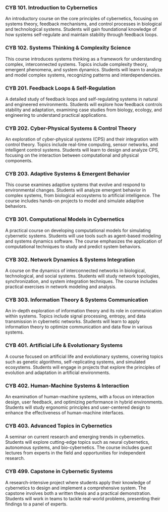 ### CYB 101. Introduction to Cybernetics

An introductory course on the core principles of cybernetics, focusing on systems theory, feedback mechanisms, and control processes in biological and technological systems. Students will gain foundational knowledge of how systems self-regulate and maintain stability through feedback loops.

### CYB 102. Systems Thinking & Complexity Science

This course introduces systems thinking as a framework for understanding complex, interconnected systems. Topics include complexity theory, emergent phenomena, and system dynamics. Students will learn to analyze and model complex systems, recognizing patterns and interdependencies.

### CYB 201. Feedback Loops & Self-Regulation

A detailed study of feedback loops and self-regulating systems in natural and engineered environments. Students will explore how feedback controls stability and adaptation, examining case studies from biology, ecology, and engineering to understand practical applications.

### CYB 202. Cyber-Physical Systems & Control Theory

An exploration of cyber-physical systems (CPS) and their integration with control theory. Topics include real-time computing, sensor networks, and intelligent control systems. Students will learn to design and analyze CPS, focusing on the interaction between computational and physical components.

### CYB 203. Adaptive Systems & Emergent Behavior

This course examines adaptive systems that evolve and respond to environmental changes. Students will analyze emergent behavior in complex systems, from biological ecosystems to artificial intelligence. The course includes hands-on projects to model and simulate adaptive behaviors.

### CYB 301. Computational Models in Cybernetics

A practical course on developing computational models for simulating cybernetic systems. Students will use tools such as agent-based modeling and systems dynamics software. The course emphasizes the application of computational techniques to study and predict system behaviors.

### CYB 302. Network Dynamics & Systems Integration

A course on the dynamics of interconnected networks in biological, technological, and social systems. Students will study network topologies, synchronization, and system integration techniques. The course includes practical exercises in network modeling and analysis.

### CYB 303. Information Theory & Systems Communication

An in-depth exploration of information theory and its role in communication within systems. Topics include signal processing, entropy, and data transmission in cybernetic networks. Students will learn to apply information theory to optimize communication and data flow in various systems.

### CYB 401. Artificial Life & Evolutionary Systems

A course focused on artificial life and evolutionary systems, covering topics such as genetic algorithms, self-replicating systems, and simulated ecosystems. Students will engage in projects that explore the principles of evolution and adaptation in artificial environments.

### CYB 402. Human-Machine Systems & Interaction

An examination of human-machine systems, with a focus on interaction design, user feedback, and optimizing performance in hybrid environments. Students will study ergonomic principles and user-centered design to enhance the effectiveness of human-machine interfaces.

### CYB 403. Advanced Topics in Cybernetics

A seminar on current research and emerging trends in cybernetics. Students will explore cutting-edge topics such as neural cybernetics, autonomous systems, and bio-cybernetics. The course includes guest lectures from experts in the field and opportunities for independent research.

### CYB 499. Capstone in Cybernetic Systems

A research-intensive project where students apply their knowledge of cybernetics to design and implement a comprehensive system. The capstone involves both a written thesis and a practical demonstration. Students will work in teams to tackle real-world problems, presenting their findings to a panel of experts.